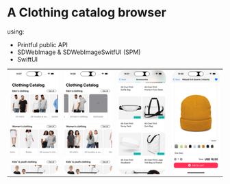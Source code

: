 # A Clothing catalog browser

using:
 - Printful public API
 - SDWebImage & SDWebImageSwitfUI (SPM)
 - SwiftUI

<table>
   <tr>
    <td><img src="/blob/catalog.png" alt="First screen"></td>
    <td><img src="/blob/loading.png" alt="Loading cells"></td>
    <td><img src="/blob/variants.png" alt="All products of a category"></td>
    <td><img src="/blob/hat.png" alt="Product details"></td>
    </tr>
</table>
